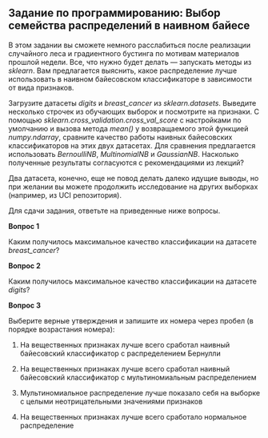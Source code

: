 ## Задание по программированию: Выбор семейства распределений в наивном байесе ##

В этом задании вы сможете немного расслабиться после реализации случайного леса и градиентного бустинга по мотивам материалов прошлой недели. Все, что нужно будет делать — запускать методы из *sklearn*. Вам предлагается выяснить, какое распределение лучше использовать в наивном байесовском классификаторе в зависимости от вида признаков.

Загрузите датасеты *digits* и *breast_cancer* из *sklearn.datasets*. Выведите несколько строчек из обучающих выборок и посмотрите на признаки. С помощью *sklearn.cross_validation.cross_val_score* c настройками по умолчанию и вызова метода *mean()* у возвращаемого этой функцией *numpy.ndarray*, сравните качество работы наивных байесовских классификаторов на этих двух датасетах. Для сравнения предлагается использовать *BernoulliNB*, *MultinomialNB* и *GaussianNB*. Насколько полученные результаты согласуются с рекомендациями из лекций?

Два датасета, конечно, еще не повод делать далеко идущие выводы, но при желании вы можете продолжить исследование на других выборках (например, из UCI репозитория).

Для сдачи задания, ответьте на приведенные ниже вопросы.

**Вопрос 1**

Каким получилось максимальное качество классификации на датасете *breast_cancer*?

**Вопрос 2**

Каким получилось максимальное качество классификации на датасете *digits*?

**Вопрос 3**

Выберите верные утверждения и запишите их номера через пробел (в порядке возрастания номера):

1) На вещественных признаках лучше всего сработал наивный байесовский классификатор с распределением Бернулли

2) На вещественных признаках лучше всего сработал наивный байесовский классификатор с мультиномиальным распределением

3) Мультиномиальное распределение лучше показало себя на выборке с целыми неотрицательными значениями признаков

4) На вещественных признаках лучше всего сработало нормальное распределение